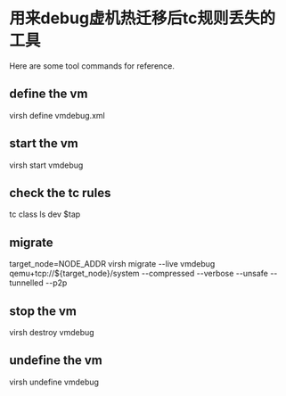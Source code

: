 # 用来debug虚机热迁移后tc规则丢失的工具

Here are  some tool commands for reference.

## define the vm
virsh define vmdebug.xml

## start the vm
virsh start vmdebug

## check the tc rules
tc class ls dev $tap

## migrate
target_node=NODE_ADDR virsh migrate --live vmdebug qemu+tcp://${target_node}/system --compressed --verbose  --unsafe --tunnelled --p2p

## stop the vm
virsh destroy vmdebug

## undefine the vm
virsh undefine vmdebug

